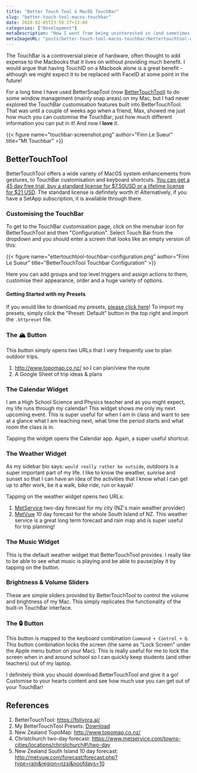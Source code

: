 ```yaml
---
title: "Better Touch Tool & MacOS TouchBar"
slug: "better-touch-tool-macos-touchbar"
date: 2020-02-05T23:59:27+13:00
categories: ["Development"]
metaDescription: "How I went from being uninterested in (and sometimes frustrated with) the MacOS TouchBar, to customising it hugely to boost my productivity add a bit of whimsy into my life."
metaImageURL: "posts/better-touch-tool-macos-touchbar/bettertouchtool-og-image.png"
---
```


The TouchBar is a controversial piece of hardware, often thought to add expense to the Macbooks that it lives on without providing much benefit. I would argue that having TouchID on a Macbook alone is a great benefit - although we might expect it to be replaced with FaceID at some point in the future!

For a long time I have used BetterSnapTool (now [BetterTouchTool](https://folivora.ai/)) to do some window management (mainly snap areas) on my Mac, but I had never explored the TouchBar customisation features built into BetterTouchTool. That was until a couple of weeks ago when a friend, Max, showed me just how much you can customise the TouchBar; just how much different information you can put in it! And now I __love__ it.

{{< figure name="touchbar-screenshot.png" author="Finn Le Sueur" title="Mt Touchbar" >}}

## BetterTouchTool

BetterTouchTool offers a wide variety of MacOS system enhancements from gestures, to TouchBar customisation and keyboard shortcuts. [You can get a 45 day free trial, buy a standard license for $7.50USD or a lifetime license for $21 USD](https://folivora.ai/buy). The standard license is definitely worth it! Alternatively, if you have a SetApp subscription, it is available through there.

### Customising the TouchBar

To get to the TouchBar customisation page, click on the menubar icon for BetterTouchTool and then "Configuration". Select Touch Bar from the dropdown and you should enter a screen that looks like an empty version of this:

{{< figure name="ettertouchtool-touchbar-configuration.png" author="Finn Le Sueur" title="BetterTouchTool Touchbar Configuration" >}}

Here you can add groups and top level triggers and assign actions to them, customise their appearance, order and a huge variety of options.

#### Getting Started with my Presets

If you would like to download my presets, [please click here](/posts/better-touch-tool-macos-touchbar/FinnLeSueur.bttpreset)! To import my presets, simply click the "Preset: Default" button in the top right and import the `.bttpreset` file.

### The 🏔 Button

This button simply opens two URLs that I very frequently use to plan outdoor trips.

1. http://www.topomap.co.nz/ so I can plan/view the route
2. A Google Sheet of trip ideas & plans

### The Calendar Widget

I am a High School Science and Physics teacher and as you might expect, my life runs through my calendar! This widget shows me only my next upcoming event. This is super useful for when I am in class and want to see at a glance what I am teaching next, what time the period starts and what room the class is in.

Tapping the widget opens the Calendar app. Again, a super useful shortcut.

### The Weather Widget

As my sidebar bio says: `would really rather be outside`, outdoors is a super important part of my life. I like to know the weather, sunrise and sunset so that I can have an idea of the activities that I know what I can get up to after work, be it a walk, bike ride, run or kayak!

Tapping on the weather widget opens two URLs:

1. [MetService](https://www.metservice.com/towns-cities/locations/christchurch#!/two-day) two-day forecast for my city (NZ's main weather provider)
2. [MetVuw](http://metvuw.com/forecast/forecast.php?type=rain&region=nzsi&noofdays=10) 10 day forecast for the whole South Island of NZ. This weather service is a great long term forecast and rain map and is super useful for trip planning!

### The Music Widget

This is the default weather widget that BetterTouchTool provides. I really like to be able to see what music is playing and be able to pause/play it by tapping on the button.

### Brightness & Volume Sliders

These are simple sliders provided by BetterTouchTool to control the volume and brightness of my Mac. This simply replicates the functionality of the built-in TouchBar interface.

### The 🔒 Button

This button is mapped to the keyboard combination `Command + Control + Q`. This button combination locks the screen (the same as "Lock Screen" under the Apple menu button on your Mac). This is really useful for me to lock the screen when in and around school so I can quickly keep students (and other teachers) out of my laptop.

I definitely think you should download BetterTouchTool and give it a go! Customise to your hearts content and see how much use you can get out of your TouchBar!

## References

1. BetterTouchTool: https://folivora.ai/
2. My BetterTouchTool Presets: [Download](/posts/better-touch-tool-macos-touchbar/FinnLeSueur.bttpreset)
3. New Zealand TopoMap: http://www.topomap.co.nz/
4. Christchurch two-day forecast: https://www.metservice.com/towns-cities/locations/christchurch#!/two-day
5. New Zealand South Island 10 day forecast: http://metvuw.com/forecast/forecast.php?type=rain&region=nzsi&noofdays=10

